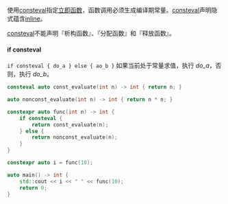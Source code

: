 使用[consteval]()指定[立即函数]()，函数调用必须生成编译期常量。[consteval]()声明隐式蕴含[inline]()。

[consteval]()不能声明『析构函数』、『分配函数』和『释放函数』。

#### if consteval

`if consteval { do_a } else { ao_b }` 如果当前处于常量求值，执行 _do_a_，否则，执行 _do_b_。

```cpp
consteval auto const_evaluate(int n) -> int { return n; }

auto nonconst_evaluate(int n) -> int { return n * n; }

constexpr auto func(int n) -> int {
    if consteval {
        return const_evaluate(n);
    } else {
        return nonconst_evaluate(n);
    }
}

constexpr auto i = func(10);

auto main() -> int {
    std::cout << i << " " << func(10);
    return 0;
}
```

